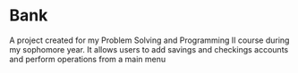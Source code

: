 # Bank
A project created for my Problem Solving and Programming II course during my sophomore year.
It allows users to add savings and checkings accounts and perform operations from a main menu
